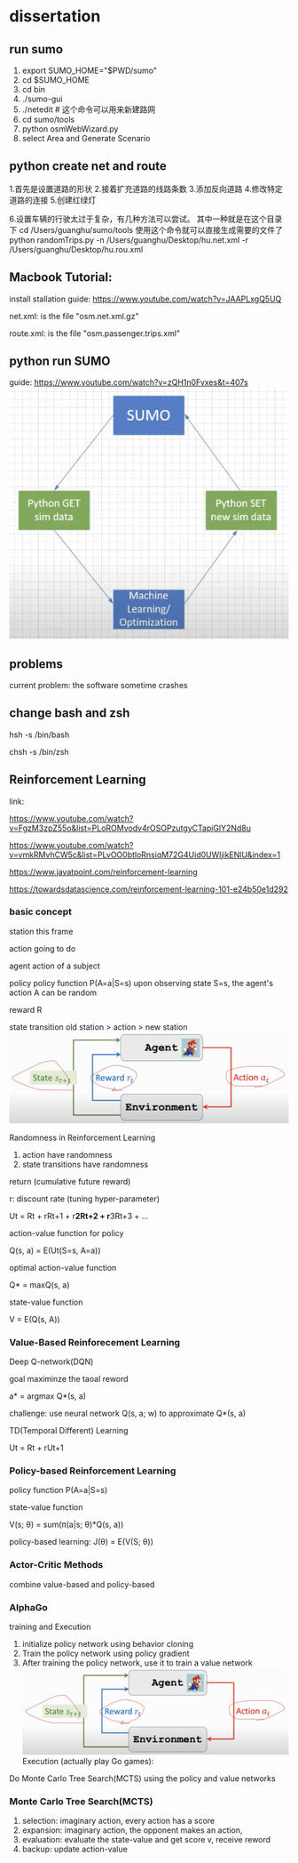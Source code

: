 # dissertation

## run sumo
1. export SUMO_HOME="$PWD/sumo"
2. cd $SUMO_HOME 
3. cd bin
4. ./sumo-gui
5. ./netedit    # 这个命令可以用来新建路网
6. cd sumo/tools
7. python osmWebWizard.py
8. select Area and Generate Scenario

## python create net and route
1.首先是设置道路的形状
2.接着扩充道路的线路条数
3.添加反向道路
4.修改特定道路的连接
5.创建红绿灯


6.设置车辆的行驶太过于复杂，有几种方法可以尝试。
其中一种就是在这个目录下 cd /Users/guanghu/sumo/tools
使用这个命令就可以直接生成需要的文件了
python randomTrips.py -n /Users/guanghu/Desktop/hu.net.xml -r /Users/guanghu/Desktop/hu.rou.xml



## Macbook Tutorial:
install stallation guide: https://www.youtube.com/watch?v=JAAPLxgQ5UQ

net.xml: is the file "osm.net.xml.gz"

route.xml: is the file "osm.passenger.trips.xml"

## python run SUMO
guide: https://www.youtube.com/watch?v=zQH1n0Fvxes&t=407s
![](priciple.png)



## problems
current problem: the software sometime crashes

## change bash and zsh
hsh -s /bin/bash

chsh -s /bin/zsh


## Reinforcement Learning
link: 

https://www.youtube.com/watch?v=FgzM3zpZ55o&list=PLoROMvodv4rOSOPzutgyCTapiGlY2Nd8u

https://www.youtube.com/watch?v=vmkRMvhCW5c&list=PLvOO0btloRnsiqM72G4Uid0UWljikENlU&index=1

https://www.javatpoint.com/reinforcement-learning

https://towardsdatascience.com/reinforcement-learning-101-e24b50e1d292

### basic concept
station  this frame

action   going to do 

agent    action of a subject

policy   policy function P(A=a|S=s) upon observing state S=s, the agent's action A can be random

reward R 

state transition   old station > action > new station 
![](action-environ.png)

Randomness in Reinforcement Learning 

1. action have randomness
2. state transitions have randomness

return (cumulative future reward)

r: discount rate (tuning hyper-parameter)

Ut = Rt + rRt+1 + r**2Rt+2 + r**3Rt+3 + ...

action-value function for policy 

Q(s, a) = E(Ut(S=s, A=a))

optimal action-value function

Q* = maxQ(s, a)

state-value function 

V = E(Q(s, A))


### Value-Based Reinforecement Learning
Deep Q-network(DQN)

goal maximinze the taoal reword 

a* = argmax Q*(s, a)

challenge: use neural network Q(s, a; w) to approximate Q*(s, a)

TD(Temporal Different) Learning

Ut = Rt + rUt+1

### Policy-based Reinforcement Learning 
policy function P(A=a|S=s)

state-value function

V(s; θ) = sum(π(a|s; θ)*Q(s, a))

policy-based learning: J(θ) = E(V(S; θ))

### Actor-Critic Methods
combine value-based and policy-based

### AlphaGo 
training and Execution
1. initialize policy network using behavior cloning
2. Train the policy network using policy gradient
3. After training the policy network, use it to train a value network
![](action-environ.png)
Execution (actually play Go games):

Do Monte Carlo Tree Search(MCTS) using the policy and value networks

### Monte Carlo Tree Search(MCTS)
1. selection: imaginary action, every action has a score 
2. expansion: imaginary action, the opponent makes an action, 
3. evaluation: evaluate the state-value and get score v, receive reword
4. backup: update action-value

